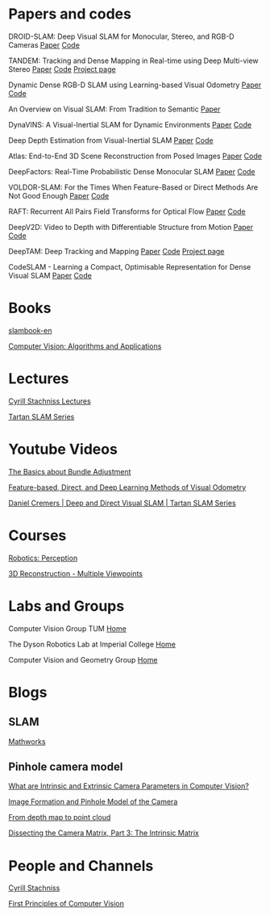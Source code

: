 # Papers and codes
DROID-SLAM: Deep Visual SLAM for Monocular, Stereo, and RGB-D Cameras
[Paper](https://arxiv.org/abs/2108.10869)
[Code](https://github.com/princeton-vl/DROID-SLAM)


TANDEM: Tracking and Dense Mapping in Real-time using Deep Multi-view Stereo
[Paper](https://arxiv.org/abs/2111.07418)
[Code](https://github.com/tum-vision/tandem)
[Project page](https://vision.in.tum.de/research/vslam/tandem)

Dynamic Dense RGB-D SLAM using Learning-based Visual Odometry
[Paper](https://arxiv.org/abs/2205.05916)
[Code](https://github.com/Geniussh/DytanVO)

An Overview on Visual SLAM: From Tradition to Semantic
[Paper](https://www.mdpi.com/2072-4292/14/13/3010)

DynaVINS: A Visual-Inertial SLAM for Dynamic Environments
[Paper](https://arxiv.org/pdf/2208.11500v1.pdf)
[Code](https://github.com/url-kaist/dynavins)

Deep Depth Estimation from Visual-Inertial SLAM
[Paper](https://arxiv.org/pdf/2008.00092v2.pdf)
[Code](https://github.com/MARSLab-UMN/vi_depth_completion)

Atlas: End-to-End 3D Scene Reconstruction from Posed Images
[Paper](https://arxiv.org/abs/2003.10432)
[Code](https://github.com/pytholic/Atlas)

DeepFactors: Real-Time Probabilistic Dense Monocular SLAM
[Paper](https://arxiv.org/abs/2001.05049)
[Code](https://github.com/jczarnowski/DeepFactors)

VOLDOR-SLAM: For the Times When Feature-Based or Direct Methods Are Not Good Enough
[Paper](https://arxiv.org/abs/2104.06800)
[Code](https://github.com/htkseason/VOLDOR)

RAFT: Recurrent All Pairs Field Transforms for Optical Flow
[Paper](https://arxiv.org/pdf/2003.12039.pdf)
[Code](https://github.com/princeton-vl/RAFT)

DeepV2D: Video to Depth with Differentiable Structure from Motion
[Paper](https://arxiv.org/abs/1812.04605)
[Code](https://github.com/princeton-vl/DeepV2D)

DeepTAM: Deep Tracking and Mapping
[Paper](https://arxiv.org/pdf/1808.01900.pdf)
[Code](https://github.com/lmb-freiburg/deeptam)
[Project page](https://lmb.informatik.uni-freiburg.de/people/zhouh/deeptam/)

CodeSLAM - Learning a Compact, Optimisable Representation for Dense Visual SLAM
[Paper](https://arxiv.org/pdf/1804.00874.pdf)
[Code](https://github.com/silviutroscot/CodeSLAM)

# Books
[slambook-en](https://github.com/gaoxiang12/slambook-en)

[Computer Vision: Algorithms and Applications](https://1drv.ms/b/s!Aod3QkjqR-C8cMjDQmlJW4Y02jw?e=yabZOy)

# Lectures
[Cyrill Stachniss Lectures](https://www.youtube.com/watch?v=U6vr3iNrwRA&list=PLgnQpQtFTOGQrZ4O5QzbIHgl3b1JHimN_&index=1)

[Tartan SLAM Series](https://www.youtube.com/watch?v=tm4E1o11kGo&list=PLpJxwrRy4QbsO3_0rPH9n6SkR55KaNF28)

# Youtube Videos
[The Basics about Bundle Adjustment](https://www.youtube.com/watch?v=sobyKHwgB0Y&t=969s)

[Feature-based, Direct, and Deep Learning Methods of Visual Odometry](https://www.youtube.com/watch?v=VOlYuK6AtAE)

[Daniel Cremers | Deep and Direct Visual SLAM | Tartan SLAM Series](https://www.youtube.com/watch?v=s9yc9-d-Vc8&t=3012s)

# Courses
[Robotics: Perception](coursera.org/lecture/robotics-perception/visual-odometry-ReEv0)

[3D Reconstruction - Multiple Viewpoints](https://www.coursera.org/learn/3d-reconstruction-multiple-viewpoints)

# Labs and Groups
Computer Vision Group TUM
[Home](https://vision.in.tum.de/home)

The Dyson Robotics Lab at Imperial College
[Home](https://www.imperial.ac.uk/dyson-robotics-lab/)

Computer Vision and Geometry Group
[Home](http://www.cvg.ethz.ch/index.php)

# Blogs
## SLAM
[Mathworks](https://www.mathworks.com/discovery/slam.html)

## Pinhole camera model
[What are Intrinsic and Extrinsic Camera Parameters in Computer Vision?](https://towardsdatascience.com/what-are-intrinsic-and-extrinsic-camera-parameters-in-computer-vision-7071b72fb8ec)

[Image Formation and Pinhole Model of the Camera](https://towardsdatascience.com/image-formation-and-pinhole-model-of-the-camera-53872ee4ee92)

[From depth map to point cloud](https://medium.com/yodayoda/from-depth-map-to-point-cloud-7473721d3f)

[Dissecting the Camera Matrix, Part 3: The Intrinsic Matrix](http://ksimek.github.io/2013/08/13/intrinsic/)

# People and Channels
[Cyrill Stachniss](https://www.youtube.com/@CyrillStachniss)

[First Principles of Computer Vision](https://www.youtube.com/@firstprinciplesofcomputerv3258/featured)

